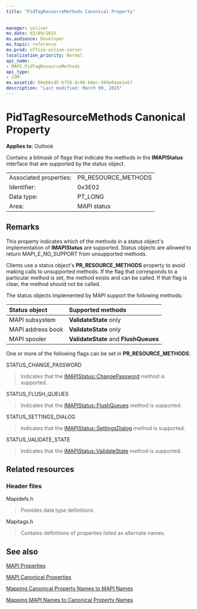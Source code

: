 ```yaml
---
title: "PidTagResourceMethods Canonical Property"
 
 
manager: soliver
ms.date: 03/09/2015
ms.audience: Developer
ms.topic: reference
ms.prod: office-online-server
localization_priority: Normal
api_name:
- MAPI.PidTagResourceMethods
api_type:
- COM
ms.assetid: 60ebbcd5-b758-4c96-b8ec-089e0aae1a5f
description: "Last modified: March 09, 2015"
---
```


# PidTagResourceMethods Canonical Property

  
  
**Applies to**: Outlook 
  
Contains a bitmask of flags that indicate the methods in the **IMAPIStatus** interface that are supported by the status object. 
  
|||
|:-----|:-----|
|Associated properties:  <br/> |PR_RESOURCE_METHODS  <br/> |
|Identifier:  <br/> |0x3E02  <br/> |
|Data type:  <br/> |PT_LONG  <br/> |
|Area:  <br/> |MAPI status  <br/> |
   
## Remarks

This property indicates which of the methods in a status object's implementation of **IMAPIStatus** are supported. Status objects are allowed to return MAPI_E_NO_SUPPORT from unsupported methods. 
  
Clients use a status object's **PR_RESOURCE_METHODS** property to avoid making calls to unsupported methods. If the flag that corresponds to a particular method is set, the method exists and can be called. If that flag is clear, the method should not be called. 
  
The status objects implemented by MAPI support the following methods:
  
|**Status object**|**Supported methods**|
|:-----|:-----|
|MAPI subsystem  <br/> |**ValidateState** only  <br/> |
|MAPI address book  <br/> |**ValidateState** only  <br/> |
|MAPI spooler  <br/> |**ValidateState** and **FlushQueues** <br/> |
   
One or more of the following flags can be set in **PR_RESOURCE_METHODS**:
  
STATUS_CHANGE_PASSWORD 
  
> Indicates that the [IMAPIStatus::ChangePassword](imapistatus-changepassword.md) method is supported. 
    
STATUS_FLUSH_QUEUES 
  
> Indicates that the [IMAPIStatus::FlushQueues](imapistatus-flushqueues.md) method is supported. 
    
STATUS_SETTINGS_DIALOG 
  
> Indicates that the [IMAPIStatus::SettingsDialog](imapistatus-settingsdialog.md) method is supported. 
    
STATUS_VALIDATE_STATE 
  
> Indicates that the [IMAPIStatus::ValidateState](imapistatus-validatestate.md) method is supported. 
    
## Related resources

### Header files

Mapidefs.h
  
> Provides data type definitions.
    
Mapitags.h
  
> Contains definitions of properties listed as alternate names.
    
## See also



[MAPI Properties](mapi-properties.md)
  
[MAPI Canonical Properties](mapi-canonical-properties.md)
  
[Mapping Canonical Property Names to MAPI Names](mapping-canonical-property-names-to-mapi-names.md)
  
[Mapping MAPI Names to Canonical Property Names](mapping-mapi-names-to-canonical-property-names.md)

